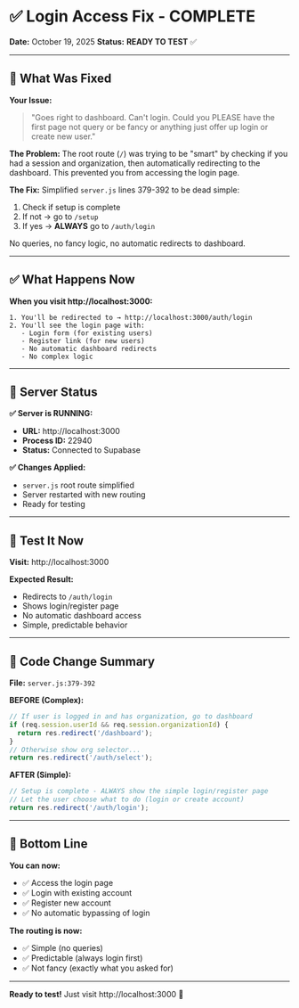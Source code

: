 # ✅ Login Access Fix - COMPLETE

**Date:** October 19, 2025
**Status:** **READY TO TEST** ✅

---

## 🎯 What Was Fixed

**Your Issue:**
> "Goes right to dashboard. Can't login. Could you PLEASE have the first page not query or be fancy or anything just offer up login or create new user."

**The Problem:**
The root route (`/`) was trying to be "smart" by checking if you had a session and organization, then automatically redirecting to the dashboard. This prevented you from accessing the login page.

**The Fix:**
Simplified `server.js` lines 379-392 to be dead simple:
1. Check if setup is complete
2. If not → go to `/setup`
3. If yes → **ALWAYS** go to `/auth/login`

No queries, no fancy logic, no automatic redirects to dashboard.

---

## ✅ What Happens Now

**When you visit http://localhost:3000:**

```
1. You'll be redirected to → http://localhost:3000/auth/login
2. You'll see the login page with:
   - Login form (for existing users)
   - Register link (for new users)
   - No automatic dashboard redirects
   - No complex logic
```

---

## 🚀 Server Status

**✅ Server is RUNNING:**
- **URL:** http://localhost:3000
- **Process ID:** 22940
- **Status:** Connected to Supabase

**✅ Changes Applied:**
- `server.js` root route simplified
- Server restarted with new routing
- Ready for testing

---

## 🧪 Test It Now

**Visit:** http://localhost:3000

**Expected Result:**
- Redirects to `/auth/login`
- Shows login/register page
- No automatic dashboard access
- Simple, predictable behavior

---

## 📝 Code Change Summary

**File:** `server.js:379-392`

**BEFORE (Complex):**
```javascript
// If user is logged in and has organization, go to dashboard
if (req.session.userId && req.session.organizationId) {
  return res.redirect('/dashboard');
}
// Otherwise show org selector...
return res.redirect('/auth/select');
```

**AFTER (Simple):**
```javascript
// Setup is complete - ALWAYS show the simple login/register page
// Let the user choose what to do (login or create account)
return res.redirect('/auth/login');
```

---

## 🎉 Bottom Line

**You can now:**
- ✅ Access the login page
- ✅ Login with existing account
- ✅ Register new account
- ✅ No automatic bypassing of login

**The routing is now:**
- ✅ Simple (no queries)
- ✅ Predictable (always login first)
- ✅ Not fancy (exactly what you asked for)

---

**Ready to test!** Just visit http://localhost:3000 🚀
